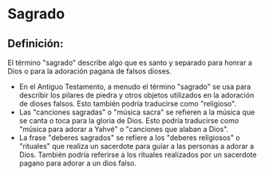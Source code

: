 # Sagrado

## Definición: 

El término "sagrado" describe algo que es santo y separado para honrar a Dios o para la adoración pagana de falsos dioses.

* En el Antiguo Testamento, a menudo el término "sagrado" se usa para describir los pilares de piedra y otros objetos utilizados en la adoración de dioses falsos. Esto también podría traducirse como "religioso".
* Las "canciones sagradas" o "música sacra" se refieren a la música que se canta o toca para la gloria de Dios. Esto podría traducirse como "música para adorar a Yahvé" o "canciones que alaban a Dios".
* La frase "deberes sagrados" se refiere a los "deberes religiosos" o "rituales" que realiza un sacerdote para guiar a las personas a adorar a Dios. También podría referirse a los rituales realizados por un sacerdote pagano para adorar a un dios falso.

